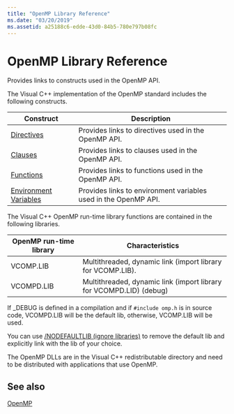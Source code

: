 ```yaml
---
title: "OpenMP Library Reference"
ms.date: "03/20/2019"
ms.assetid: a25188c6-edde-43d0-84b5-780e797b08fc
---
```

# OpenMP Library Reference

Provides links to constructs used in the OpenMP API.

The Visual C++ implementation of the OpenMP standard includes the following constructs.

|Construct|Description|
|---------------|-----------------|
|[Directives](openmp-directives.md)|Provides links to directives used in the OpenMP API.|
|[Clauses](openmp-directives.md)|Provides links to clauses used in the OpenMP API.|
|[Functions](openmp-functions.md)|Provides links to functions used in the OpenMP API.|
|[Environment Variables](openmp-environment-variables.md)|Provides links to environment variables used in the OpenMP API.|

The Visual C++ OpenMP run-time library functions are contained in the following libraries.

|OpenMP run-time library|Characteristics|
|------------------------------|---------------------|
|VCOMP.LIB|Multithreaded, dynamic link (import library for VCOMP.LIB).|
|VCOMPD.LIB|Multithreaded, dynamic link (import library for VCOMPD.LID) (debug)|

If _DEBUG is defined in a compilation and if `#include omp.h` is in source code, VCOMPD.LIB will be the default lib, otherwise, VCOMP.LIB will be used.

You can use [/NODEFAULTLIB (ignore libraries)](../../../build/reference/nodefaultlib-ignore-libraries.md) to remove the default lib and explicitly link with the lib of your choice.

The OpenMP DLLs are in the Visual C++ redistributable directory and need to be distributed with applications that use OpenMP.

## See also

[OpenMP](../../../parallel/openmp/openmp-in-visual-cpp.md)